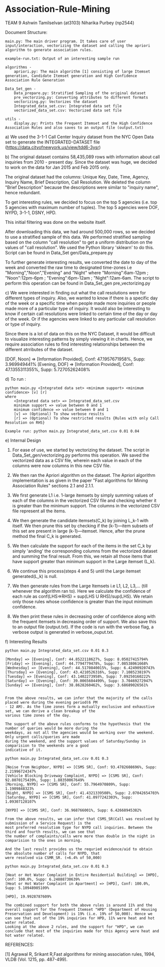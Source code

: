 # Association-Rule-Mining

TEAM 9
Ashwin Tamilselvan (at3103)
Niharika Purbey (np2544)

Document Structure:
```
main.py: The main driver program. It takes care of user input/interaction, vectorizing the dataset and calling the apriori algorithm to generate association rules.

example-run.txt: Output of an interesting sample run

algorithms - 
	apriori.py: The main algorithm [1] consisting of large Itemset generation, Candidate Itemset generation and High Confidence Association Rule Generation

Data_Set_gen -
	Data_prepare.py: Stratified Sampling of the original dataset
	pre_vectorzing.py: Converting attributes to different formats
	vectorizing.py: Vectorizes the dataset
	Integrated_data_set.csv: Integrated data set file
	vectorized_data_set.csv: Vectorized data set file

utils - 
	display.py: Prints the Frequent Itemset and the High Confidence Association Rules and also saves to an output file (output.txt)	
```

a) We used the 3-1-1 Call Center Inquiry dataset from the NYC Open Data set to generate the INTEGRATED-DATASET
file (https://data.cityofnewyork.us/view/tdd6-3ysr)

b) The original dataset contains 58,435,089 rows with information about call inquiries from 2010 - present day.
Since the dataset was huge, we decided to work on the data for Jan 2015 and Feb 2015 only. 

The original dataset had the columns: Unique Key, Date, Time, Agency, Inquiry Name, Brief Description, Call
Resolution. We deleted the column "Brief Description" because the descriptions were similar to "inquiry name",
hence redundant. 

To get interesting rules, we decided to focus on the top 5 agencies (i.e. top 5 agencies with maximum number of
tuples). The top 5 agencies were DOF, NYPD, 3-1-1, DSNY, HPD. 

This initial filtering was done on the website itself. 

After downloading this data, we had around 500,000 rows, so we decided to use a stratified sample of this data.
We performed stratified sampling based on the column "call resolution" to get a uniform distribution on the
values of "call resolution". We used the Python library 'sklearn' to do this. Script can be found in Data_Set
gen/Data_prepare.py     

To further generate interesting results, we converted the date to day of the week and converted the raw time to
designated time-zones i.e "Morning","Noon","Evening" and "Night" where "Morning":6am-12pm ; "Noon":12pm-6pm ;
"Evening":6pm-12am ; "Night":12am-6am. The script to perform this operation can be found in Data_Set_gen
pre_vectorizing.py     

c) 
We were interested in finding out what the call resolutions were for different types of inquiry. Also, we
wanted to know if there is a specific day of the week or a specific time when people made more inquiries or
people made more of a particular type of inquiry. 
It would also be interesting to know if certain call resolutions were linked to certain time of the day or day
of the week. Or if the agencies were linked to any particular call resolution or type of inquiry.

Since there is a lot of data on this on the NYC Dataset, it would be difficult to visualize interesting
patterns by simply viewing it in charts. Hence, we require association rules to find interesting relationships
between the different atrributes of the dataset. 

[DOF, Noon] => [Information Provided], Conf: 47.1957671958%, Supp: 3.969949441%
[Evening, DOF] => [Information Provided], Conf: 47.1355311355%, Supp: 5.72705262408%


d) To run :
```
python main.py <Integrated data set> <minimum support> <minimum confidence> [v] [r]
where 
	<Integrated data set> => Integrated_data_set.csv 
	minimum support => value between 0 and 1
	minimum confidence => value between 0 and 1
	[v] => (Optional) To show verbose results
	[r] => (Optional) To show restricted results {Rules with only Call Resolution on RHS}

Example run: python main.py Integrated_data_set.csv 0.01 0.04
```

e) Internal Design

1. For ease of use, we started by vectorizing the dataset. The script in Data_Set_gen/vectorizing.py performs
this operation. We saved the vectorized data as a CSV file, wherein each value in each of the columns were now
columns in this new CSV file.

2. We then ran the Apriori algorithm on the dataset. The Apriori algorithm implementation is as given in the
paper "Fast algorithms for Mining Association Rules" sections 2.1 and 2.1.1.

3. We first generate L1 i.e. 1-large itemsets by simply summing values of each of the columns in the vectorized
CSV file and checking whether it is greater than the minimum support. The columns in the vectorized CSV file
represent all the items. 

4. We then generate the candidate itemsets(C_k) by joining L_k-1 with itself. We then prune this set by
checking if the (k-1)—item subsets of this set are present in large (k-1)—itemset. Hence, after the prune
method the final C_k is generated.

5. We then calculate the support for each of the items in the set C_k by simply 'anding' the corresponding
columns from the vectorized dataset and summing the final result. From this, we retain all those items that
have support greater than minimum support in the Large itemset (L_k).   

6. We continue this process(steps 4 and 5) until the Large itemset generated(L_k) is null.

7. We then generate rules from the Large Itemsets i.e L1, L2, L3,... (till whenever the algorithm ran to). Here
we calculate the confidence of each rule as conf(LHS=>RHS) = sup(LHS U RHS)/sup(LHS). We retain only those
rules whose confidence is greater than the input minimum confidence. 

8. We then print these rules in decreasing order of confidence along with the frequent itemsets in decreasing
order of support. We also save this to an output file (output.txt). If the code is run with the verbose flag, a verbose output is generated in verbose_ouput.txt.


f) Interesting Results
```
python main.py Integrated_data_set.csv 0.01 0.3 

[Monday] => [Evening], Conf: 44.8522118627%, Supp: 8.05027415794%
[Friday] => [Evening], Conf: 44.7794779478%, Supp: 7.08538061668%
[Wednesday] => [Evening], Conf: 44.5170840015%, Supp: 6.42490920743%
[Thursday] => [Evening], Conf: 43.4210526316%, Supp: 7.1085238197%
[Tuesday] => [Evening], Conf: 43.1402273958%, Supp: 7.09250160222%
[Saturday] => [Evening], Conf: 39.0065604499%, Supp: 3.70469272947%
[Sunday] => [Evening], Conf: 38.8628260462%, Supp: 3.68689026561%


From the above results, we can infer that the majority of the calls placed were during the evening period(6 PM
- 12 AM). As the time zones form a mutually exclusive and exhaustive set, we can derive a clean breakup of the
various time zones of the day. 

The support of the above rules conforms to the hypothesis that the number of queries would be more during the
weekdays, as not all the agencies would be working over the weekend. Only urgent calls/queries are made
during the weekend, and the support values of Saturday/Sunday in comparision to the weekends are a good
indicative of it.

```

```
python main.py Integrated_data_set.csv 0.01 0.3 

[Noise from Neighbor, NYPD] => [CSMS SR], Conf: 93.4782608696%, Supp: 2.21996724347%
[Vehicle Blocking Driveway Complaint, NYPD] => [CSMS SR], Conf: 92.8070175439%, Supp: 1.88350067649%
[Morning, NYPD] => [CSMS SR], Conf: 55.7964970809%, Supp: 1.1909848323%
[Night, NYPD] => [CSMS SR], Conf: 41.4321339508%, Supp: 2.07042654703%
[Saturday, NYPD] => [CSMS SR], Conf: 41.0977242303%, Supp: 1.09307128107%

[NYPD] => [CSMS SR], Conf: 36.968766001%, Supp: 6.42668945382%

From the above results, we can infer that CSMS_SR(Call was resolved by submission of a Service Request) is the
most preferred resolutiom type for NYPD call inquiries. Between the third and fourth results, we can see that
the number of complaints/calls were more than double in the night in comparision to the ones in morning. 

And the last result provides us the requried evidence/aid to obtain the absolute number of calls for NYPD, that
were resolved via CSMR_SR. (≈6.4% of 50,000)

```

```
python main.py Integrated_data_set.csv 0.01 0.3 

[Heat or Hot Water Complaint in Entire Residential Building] => [HPD], Conf: 100.0%, Supp: 6.24888730639%
[Heat or Hot Water Complaint in Apartment] => [HPD], Conf: 100.0%, Supp: 5.10948905109%

[HPD], 19.9928787609%

The combined support for both the above rules is around 11% and the overall support for the frequent Itemset "HPD" (Department of Housing Preservation and Development) is 19% (i.e. 19% of 50,000). Hence we can see that out of the 19% inquiries for HPD, 11% were heat and hot water related. 
Looking at the above 2 rules, and the support for "HPD", we can conclude that most of the inquiries made for this Agency were heat and hot water related. 

```

REFERENCES:

[1] Agrawal R, Srikant R,Fast algorithms for mining association rules, 1994, VLDB (Vol. 1215, pp. 487-499).




